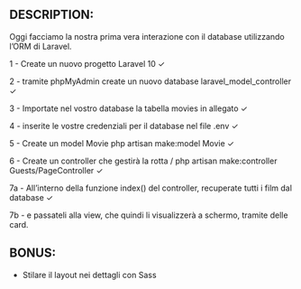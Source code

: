 ## DESCRIPTION:

Oggi facciamo la nostra prima vera interazione con il database utilizzando l’ORM di Laravel.

1 - Create un nuovo progetto Laravel 10 ✓

2 - tramite phpMyAdmin create un nuovo database laravel_model_controller ✓

3 - Importate nel vostro database la tabella movies in allegato ✓

4 - inserite le vostre credenziali per il database nel file .env ✓

5 - Create un model Movie php artisan make:model Movie ✓

6 - Create un controller che gestirà la rotta / php artisan make:controller Guests/PageController ✓

7a - All’interno della funzione index() del controller, recuperate tutti i film dal database ✓

7b - e passateli alla view, che quindi li visualizzerà a schermo, tramite delle card.

## BONUS:
- Stilare il layout nei dettagli con Sass
